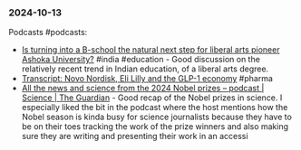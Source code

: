 ### 2024-10-13
Podcasts #podcasts:
- [Is turning into a B-school the natural next step for liberal arts pioneer Ashoka University?](https://www.listennotes.com/podcasts/daybreak/is-turning-into-a-b-school-tpGMo5O8s0v/) #india #education - Good discussion on the relatively recent trend in Indian education, of a liberal arts degree.
- [Transcript: Novo Nordisk, Eli Lilly and the GLP-1 economy](https://www.ft.com/content/dcdb1169-d020-4e3f-987c-321b5910c1d1) #pharma 
- [All the news and science from the 2024 Nobel prizes – podcast | Science | The Guardian](https://www.theguardian.com/science/audio/2024/oct/09/all-the-news-and-science-from-the-2024-nobel-prizes-podcast) - Good recap of the Nobel prizes in science. I especially liked the bit in the podcast where the host mentions how the Nobel season is kinda busy for science journalists because they have to be on their toes tracking the work of the prize winners and also making sure they are writing and presenting their work in an accessi